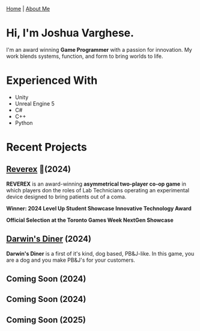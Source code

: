 [Home](index.md) | [About Me](aboutme.md)

# Hi, I'm **Joshua Varghese**. 

I'm an award winning **Game Programmer** with a passion for innovation. My work blends systems, function, and form to bring worlds to life.

# Experienced With
- Unity
- Unreal Engine 5
- C#
- C++
- Python

# Recent Projects

## [Reverex](reverex.md) 🥉(2024)

**REVEREX** is an award-winning  **asymmetrical two-player co-op game** in which players don the roles of Lab Technicians operating an experimental device designed to bring patients out of a coma.

**Winner: 2024 Level Up Student Showcase Innovative Technology Award**

**Official Selection at the Toronto Games Week NextGen Showcase**

## [Darwin's Diner](darwinsdiner.md) (2024)
**Darwin's Diner** is a first of it's kind, dog based, PB&J-like. In this game, you are a dog and you make PB&J's for your customers.

## Coming Soon (2024)

## Coming Soon (2024)

## Coming Soon (2025)
